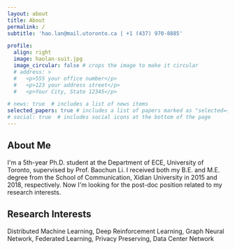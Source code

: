 ```yaml
---
layout: about
title: About
permalink: /
subtitle: 'hao.lan@mail.utoronto.ca | +1 (437) 970-8885'

profile:
  align: right
  image: haolan-suit.jpg
  image_circular: false # crops the image to make it circular
  # address: >
  #   <p>555 your office number</p>
  #   <p>123 your address street</p>
  #   <p>Your City, State 12345</p>

# news: true  # includes a list of news items
selected_papers: true # includes a list of papers marked as "selected={true}"
# social: true  # includes social icons at the bottom of the page
---
```

## About Me
I'm a 5th-year Ph.D. student at the Department of ECE, University of Toronto, supervised by Prof. Baochun Li. I received both my B.E. and M.E. degree from the School of Communication, Xidian University in 2015 and 2018, respectively. Now I'm looking for the post-doc position related to my research interests.

## Research Interests
Distributed Machine Learning, Deep Reinforcement Learning, Graph Neural Network, Federated Learning, Privacy Preserving, Data Center Network